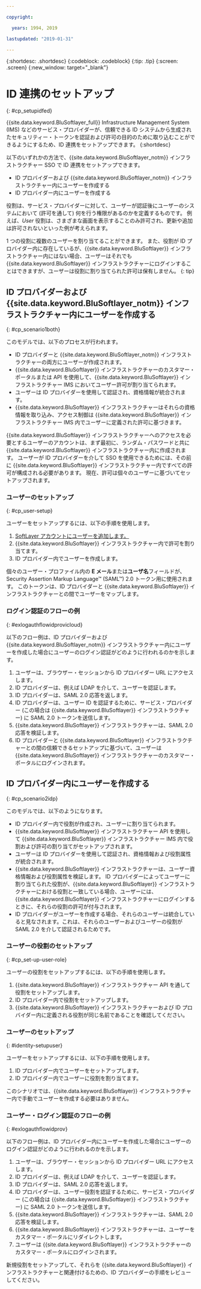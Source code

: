 ```yaml
---

copyright:

  years: 1994, 2019

lastupdated: "2019-01-31"

---
```


{:shortdesc: .shortdesc}
{:codeblock: .codeblock}
{:tip: .tip}
{:screen: .screen}
{:new_window: target="_blank"}

# ID 連携のセットアップ
{: #cp_setupidfed}

{{site.data.keyword.BluSoftlayer_full}} Infrastructure Management System (IMS) などのサービス・プロバイダーが、信頼できる ID システムから生成されたセキュリティー・トークンを認証および許可の目的のために取り込むことができるようにするため、ID 連携をセットアップできます。
{:shortdesc}

以下のいずれかの方法で、{{site.data.keyword.BluSoftlayer_notm}} インフラストラクチャー SSO で ID 連携をセットアップできます。
* ID プロバイダーおよび {{site.data.keyword.BluSoftlayer_notm}} インフラストラクチャー内にユーザーを作成する
* ID プロバイダー内にユーザーを作成する

役割は、サービス・プロバイダーに対して、ユーザーが認証後にユーザーのシステムにおいて (許可を通して) 何を行う権限があるのかを定義するものです。 例えば、*User* 役割は、さまざまな画面を表示することのみ許可され、更新や追加は許可されないといった例が考えられます。

1 つの役割に複数のユーザーを割り当てることができます。 また、役割が ID プロバイダー内に存在しているが、{{site.data.keyword.BluSoftlayer}} インフラストラクチャー内にはない場合、ユーザーはそれでも {{site.data.keyword.BluSoftlayer}} インフラストラクチャーにログインすることはできますが、ユーザーは役割に割り当てられた許可は保有しません。
{: tip}


## ID プロバイダーおよび {{site.data.keyword.BluSoftlayer_notm}} インフラストラクチャー内にユーザーを作成する
{: #cp_scenario1both}

このモデルでは、以下のプロセスが行われます。
* ID プロバイダーと {{site.data.keyword.BluSoftlayer_notm}} インフラストラクチャーの両方にユーザーが作成されます。
* {{site.data.keyword.BluSoftlayer}} インフラストラクチャーのカスタマー・ポータルまたは API を使用して、{{site.data.keyword.BluSoftlayer}} インフラストラクチャー IMS においてユーザー許可が割り当てられます。
* ユーザーは ID プロバイダーを使用して認証され、資格情報が統合されます。
* {{site.data.keyword.BluSoftlayer}} インフラストラクチャーはそれらの資格情報を取り込み、アクセス制御は {{site.data.keyword.BluSoftlayer}} インフラストラクチャー IMS 内でユーザーに定義された許可に基づきます。

{{site.data.keyword.BluSoftlayer}} インフラストラクチャーへのアクセスを必要とするユーザーのアカウントは、まず最初に、ランダム・パスワードと共に {{site.data.keyword.BluSoftlayer}} インフラストラクチャー内に作成されます。 ユーザーが ID プロバイダーを介して SSO を使用できるためには、その前に {{site.data.keyword.BluSoftlayer}} インフラストラクチャー内ですべての許可が構成される必要があります。 現在、許可は個々のユーザーに基づいてセットアップされます。

### ユーザーのセットアップ
{: #cp_user-setup}

ユーザーをセットアップするには、以下の手順を使用します。

1. [SoftLayer アカウントにユーザーを追加します。](/docs/customer-portal?topic=customer-portal-customerportal_addusertocpacct#customerportal_addusertocpacct)
2. {{site.data.keyword.BluSoftlayer}} インフラストラクチャー内で許可を割り当てます。
3. ID プロバイダー内でユーザーを作成します。

個々のユーザー・プロファイル内の **E メール**または**ユーザ名**フィールドが、Security Assertion Markup Language&trade; (SAML&trade;) 2.0 トークン用に使用されます。 このトークンは、ID プロバイダーと {{site.data.keyword.BluSoftlayer}} インフラストラクチャーとの間でユーザーをマップします。

### ログイン認証のフローの例
{: #exlogauthflowidprovicloud}

以下のフロー例は、ID プロバイダーおよび {{site.data.keyword.BluSoftlayer_notm}} インフラストラクチャー内にユーザーを作成した場合にユーザーのログイン認証がどのように行われるのかを示します。
1. ユーザーは、ブラウザー・セッションから ID プロバイダー URL にアクセスします。
2. ID プロバイダーは、例えば LDAP を介して、ユーザーを認証します。
3. ID プロバイダーは、SAML 2.0 応答を返します。
4. ID プロバイダーは、ユーザー ID を認証するために、サービス・プロバイダー (この場合は {{site.data.keyword.BluSoftlayer}} インフラストラクチャー) に SAML 2.0 トークンを送信します。
5. {{site.data.keyword.BluSoftlayer}} インフラストラクチャーは、SAML 2.0 応答を検証します。
6. ID プロバイダーと {{site.data.keyword.BluSoftlayer}} インフラストラクチャーとの間の信頼できるセットアップに基づいて、ユーザーは {{site.data.keyword.BluSoftlayer}} インフラストラクチャーのカスタマー・ポータルにログインされます。


## ID プロバイダー内にユーザーを作成する
{: #cp_scenario2idp}

このモデルでは、以下のようになります。
* ID プロバイダー内で役割が作成され、ユーザーに割り当てられます。
* {{site.data.keyword.BluSoftlayer}} インフラストラクチャー API を使用して {{site.data.keyword.BluSoftlayer}} インフラストラクチャー IMS 内で役割および許可の割り当てがセットアップされます。
* ユーザーは ID プロバイダーを使用して認証され、資格情報および役割属性が統合されます。
* {{site.data.keyword.BluSoftlayer}} インフラストラクチャーは、ユーザー資格情報および役割属性を検証します。 ID プロバイダーによってユーザーに割り当てられた役割が、{{site.data.keyword.BluSoftlayer}} インフラストラクチャーにおける役割と一致している場合、ユーザーには、{{site.data.keyword.BluSoftlayer}} インフラストラクチャーにログインするときに、それらの役割の許可が付与されます。
* ID プロバイダーがユーザーを作成する場合、それらのユーザーは統合していると見なされます。これは、それらのユーザーおよびユーザーの役割が SAML 2.0 を介して認証されるためです。

### ユーザーの役割のセットアップ
{: #cp_set-up-user-role}

ユーザーの役割をセットアップするには、以下の手順を使用します。

1. {{site.data.keyword.BluSoftlayer}} インフラストラクチャー API を通して役割をセットアップします。
2. ID プロバイダー内で役割をセットアップします。
3. {{site.data.keyword.BluSoftlayer}} インフラストラクチャーおよび ID プロバイダー内に定義される役割が同じ名前であることを確認してください。

### ユーザーのセットアップ
{: #identity-setupuser}

ユーザーをセットアップするには、以下の手順を使用します。

1. ID プロバイダー内でユーザーをセットアップします。
2. ID プロバイダー内でユーザーに役割を割り当てます。

このシナリオでは、{{site.data.keyword.BluSoftlayer}} インフラストラクチャー内で手動でユーザーを作成する必要はありません。

### ユーザー・ログイン認証のフローの例
{: #exlogauthflowidprov}

以下のフロー例は、ID プロバイダー内にユーザーを作成した場合にユーザーのログイン認証がどのように行われるのかを示します。
1. ユーザーは、ブラウザー・セッションから ID プロバイダー URL にアクセスします。
2. ID プロバイダーは、例えば LDAP を介して、ユーザーを認証します。
3. ID プロバイダーは、SAML 2.0 応答を返します。
4. ID プロバイダーは、ユーザー役割を認証するために、サービス・プロバイダー (この場合は {{site.data.keyword.BluSoftlayer}} インフラストラクチャー) に SAML 2.0 トークンを送信します。
5. {{site.data.keyword.BluSoftlayer}} インフラストラクチャーは、SAML 2.0 応答を検証します。
6. {{site.data.keyword.BluSoftlayer}} インフラストラクチャーは、ユーザーをカスタマー・ポータルにリダイレクトします。
7. ユーザーは {{site.data.keyword.BluSoftlayer}} インフラストラクチャーのカスタマー・ポータルにログインされます。

新規役割をセットアップして、それらを {{site.data.keyword.BluSoftlayer}} インフラストラクチャーと関連付けるための、ID プロバイダーの手順をレビューしてください。
